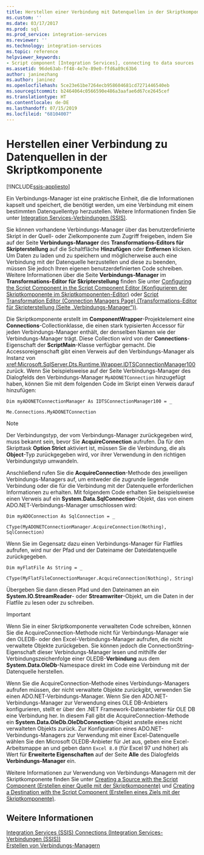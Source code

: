 ```yaml
---
title: Herstellen einer Verbindung mit Datenquellen in der Skriptkomponente | Microsoft-Dokumentation
ms.custom: ''
ms.date: 03/17/2017
ms.prod: sql
ms.prod_service: integration-services
ms.reviewer: ''
ms.technology: integration-services
ms.topic: reference
helpviewer_keywords:
- Script component [Integration Services], connecting to data sources
ms.assetid: 96de63ab-ff48-4e7e-89e0-ffd6a89c63b6
author: janinezhang
ms.author: janinez
ms.openlocfilehash: 5ce23e61be7264ecb958604681cd7271446540eb
ms.sourcegitcommit: b2464064c0566590e486a3aafae6d67ce2645cef
ms.translationtype: HT
ms.contentlocale: de-DE
ms.lasthandoff: 07/15/2019
ms.locfileid: "68104007"
---
```

# <a name="connecting-to-data-sources-in-the-script-component"></a>Herstellen einer Verbindung zu Datenquellen in der Skriptkomponente

[!INCLUDE[ssis-appliesto](../../../includes/ssis-appliesto-ssvrpluslinux-asdb-asdw-xxx.md)]


  Ein Verbindungs-Manager ist eine praktische Einheit, die die Informationen kapselt und speichert, die benötigt werden, um eine Verbindung mit einem bestimmten Datenquellentyp herzustellen. Weitere Informationen finden Sie unter [Integration Services-Verbindungen &#40;SSIS&#41;](../../../integration-services/connection-manager/integration-services-ssis-connections.md).  
  
 Sie können vorhandene Verbindungs-Manager über das benutzerdefinierte Skript in der Quell- oder Zielkomponente zum Zugriff freigeben, indem Sie auf der Seite **Verbindungs-Manager** des **Transformations-Editors für Skripterstellung** auf die Schaltfläche **Hinzufügen** oder **Entfernen** klicken. Um Daten zu laden und zu speichern und möglicherweise auch eine Verbindung mit der Datenquelle herzustellen und diese zu beenden, müssen Sie jedoch Ihren eigenen benutzerdefinierten Code schreiben. Weitere Informationen über die Seite **Verbindungs-Manager** im **Transformations-Editor für Skripterstellung** finden Sie unter [Configuring the Script Component in the Script Component Editor (Konfigurieren der Skriptkomponente im Skriptkomponenten-Editor)](../../../integration-services/extending-packages-scripting/data-flow-script-component/configuring-the-script-component-in-the-script-component-editor.md) oder [Script Transformation Editor (Connection Managers Page) (Transformations-Editor für Skripterstellung (Seite „Verbindungs-Manager“))](../../../integration-services/data-flow/transformations/script-transformation-editor-connection-managers-page.md).  
  
 Die Skriptkomponente erstellt im **ComponentWrapper**-Projektelement eine **Connections**-Collectionklasse, die einen stark typisierten Accessor für jeden Verbindungs-Manager enthält, der denselben Namen wie der Verbindungs-Manager trägt. Diese Collection wird von der **Connections**-Eigenschaft der **ScriptMain**-Klasse verfügbar gemacht. Die Accessoreigenschaft gibt einen Verweis auf den Verbindungs-Manager als Instanz von <xref:Microsoft.SqlServer.Dts.Runtime.Wrapper.IDTSConnectionManager100> zurück. Wenn Sie beispielsweise auf der Seite Verbindungs-Manager des Dialogfelds den Verbindungs-Manager `MyADONETConnection` hinzugefügt haben, können Sie mit dem folgenden Code im Skript einen Verweis darauf hinzufügen:  
  
 `Dim myADONETConnectionManager As IDTSConnectionManager100 = _`  
  
 `Me.Connections.MyADONETConnection`  
  
> [!NOTE]  
>  Der Verbindungstyp, der vom Verbindungs-Manager zurückgegeben wird, muss bekannt sein, bevor Sie **AcquireConnection** aufrufen. Da für den Skripttask **Option Strict** aktiviert ist, müssen Sie die Verbindung, die als **Object**-Typ zurückgegeben wird, vor ihrer Verwendung in den richtigen Verbindungstyp umwandeln.  
  
 Anschließend rufen Sie die **AcquireConnection**-Methode des jeweiligen Verbindungs-Managers auf, um entweder die zugrunde liegende Verbindung oder die für die Verbindung mit der Datenquelle erforderlichen Informationen zu erhalten. Mit folgendem Code erhalten Sie beispielsweise einen Verweis auf ein **System.Data.SqlConnection**-Objekt, das von einem ADO.NET-Verbindungs-Manager umschlossen wird:  
  
 `Dim myADOConnection As SqlConnection = _`  
  
 `CType(MyADONETConnectionManager.AcquireConnection(Nothing), SqlConnection)`  
  
 Wenn Sie im Gegensatz dazu einen Verbindungs-Manager für Flatfiles aufrufen, wird nur der Pfad und der Dateiname der Dateidatenquelle zurückgegeben.  
  
 `Dim myFlatFile As String = _`  
  
 `CType(MyFlatFileConnectionManager.AcquireConnection(Nothing), String)`  
  
 Übergeben Sie dann diesen Pfad und den Dateinamen an ein **System.IO.StreamReader**- oder **Streamwriter**-Objekt, um die Daten in der Flatfile zu lesen oder zu schreiben.  
  
> [!IMPORTANT]  
>  Wenn Sie in einer Skriptkomponente verwalteten Code schreiben, können Sie die AcquireConnection-Methode nicht für Verbindungs-Manager wie den OLEDB- oder den Excel-Verbindungs-Manager aufrufen, die nicht verwaltete Objekte zurückgeben. Sie können jedoch die ConnectionString-Eigenschaft dieser Verbindungs-Manager lesen und mithilfe der Verbindungszeichenfolge einer OLEDB-**Verbindung** aus dem **System.Data.OleDb**-Namespace direkt im Code eine Verbindung mit der Datenquelle herstellen.  
>   
>  Wenn Sie die AcquireConnection-Methode eines Verbindungs-Managers aufrufen müssen, der nicht verwaltete Objekte zurückgibt, verwenden Sie einen ADO.NET-Verbindungs-Manager. Wenn Sie den ADO.NET-Verbindungs-Manager zur Verwendung eines OLE DB-Anbieters konfigurieren, stellt er über den .NET Framework-Datenanbieter für OLE DB eine Verbindung her. In diesem Fall gibt die AcquireConnection-Methode ein **System.Data.OleDb.OleDbConnection**-Objekt anstelle eines nicht verwalteten Objekts zurück. Zur Konfiguration eines ADO.NET-Verbindungs-Managers zur Verwendung mit einer Excel-Datenquelle wählen Sie den Microsoft OLEDB-Anbieter für Jet aus, geben eine Excel-Arbeitsmappe an und geben dann `Excel 8.0` (für Excel 97 und höher) als Wert für **Erweiterte Eigenschaften** auf der Seite **Alle** des Dialogfelds **Verbindungs-Manager** ein.  
  
 Weitere Informationen zur Verwendung von Verbindungs-Managern mit der Skriptkomponente finden Sie unter [Creating a Source with the Script Component (Erstellen einer Quelle mit der Skriptkomponente)](../../../integration-services/extending-packages-scripting-data-flow-script-component-types/creating-a-source-with-the-script-component.md) und [Creating a Destination with the Script Component (Erstellen eines Ziels mit der Skriptkomponente)](../../../integration-services/extending-packages-scripting-data-flow-script-component-types/creating-a-destination-with-the-script-component.md).  
  
## <a name="see-also"></a>Weitere Informationen  
 [Integration Services (SSIS) Connections (Integration Services-Verbindungen (SSIS))](../../../integration-services/connection-manager/integration-services-ssis-connections.md)   
 [Erstellen von Verbindungs-Managern](https://msdn.microsoft.com/library/6ca317b8-0061-4d9d-b830-ee8c21268345)  
  
  
